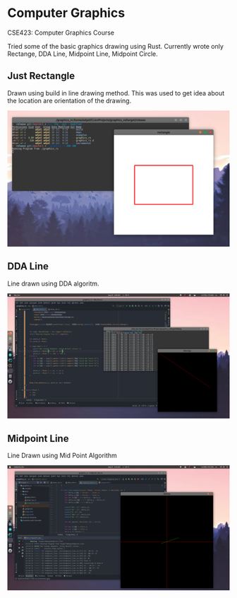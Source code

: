 # Computer Graphics
CSE423: Computer Graphics Course


Tried some of the basic graphics drawing using Rust. Currently wrote only Rectange, DDA Line, Midpoint Line, Midpoint Circle.

## Just Rectangle

Drawn using build in line drawing method. This was used to get idea about the location are orientation of the drawing.

![Simple Rectangle](./docs/images/demo_01.png)

## DDA Line

Line drawn using DDA algoritm.

![DDA Line](./docs/images/dda_line_01.png)

## Midpoint Line

Line Drawn using Mid Point Algorithm

![Midpoint Line](./docs/images/midpoint_line_01.png)
